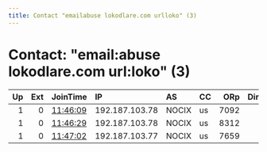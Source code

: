 ```yaml
---
title: Contact "emailabuse lokodlare.com urlloko" (3)
---
```


# Contact: "email:abuse lokodlare.com url:loko" (3)

|   Up |   Ext | JoinTime                                                                                              | IP             | AS    | CC   |   ORp |   Dirp | OS    | Version   | Nickname       |   eFamMembers |
|-----:|------:|:------------------------------------------------------------------------------------------------------|:---------------|:------|:-----|------:|-------:|:------|:----------|:---------------|--------------:|
|    1 |     0 | [11:46:09](https://nusenu.github.io/OrNetStats/w/relay/3ACA1B9202A5FB93B43E4AC56FE1F4BBE2C68909.html) | 192.187.103.78 | NOCIX | us   |  7092 |      0 | Linux | 0.4.6.9   | whoUSicebeer12 |           119 |
|    1 |     0 | [11:46:29](https://nusenu.github.io/OrNetStats/w/relay/3BAA58D3696BE1183CF03648E5B44EC14C05F871.html) | 192.187.103.78 | NOCIX | us   |  8312 |      0 | Linux | 0.4.6.9   | whoUSicebeer13 |           119 |
|    1 |     0 | [11:47:02](https://nusenu.github.io/OrNetStats/w/relay/EE39E90DCE0D8AA1F9561D4A0BE9F272C240F7F4.html) | 192.187.103.77 | NOCIX | us   |  7659 |      0 | Linux | 0.4.6.9   | whoUSicebeer15 |           119 |
